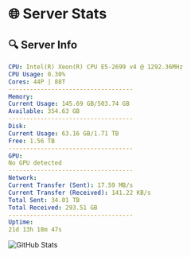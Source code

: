 # 🌐 Server Stats
## 🔍 Server Info
```yaml
CPU: Intel(R) Xeon(R) CPU E5-2699 v4 @ 1292.36MHz
CPU Usage: 0.30%
Cores: 44P | 88T
-----------------------------------
Memory:
Current Usage: 145.69 GB/503.74 GB
Available: 354.63 GB
-----------------------------------
Disk:
Current Usage: 63.16 GB/1.71 TB
Free: 1.56 TB
-----------------------------------
GPU:
No GPU detected
-----------------------------------
Network:
Current Transfer (Sent): 17.59 MB/s
Current Transfer (Received): 141.22 KB/s
Total Sent: 34.01 TB
Total Received: 293.51 GB
-----------------------------------
Uptime:
21d 13h 18m 47s
```
![GitHub Stats](https://img.shields.io/badge/Updated-2025-03-29_10:41:36-blue)